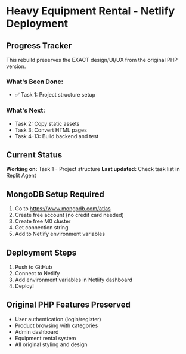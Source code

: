 # Heavy Equipment Rental - Netlify Deployment

## Progress Tracker
This rebuild preserves the EXACT design/UI/UX from the original PHP version.

### What's Been Done:
- ✅ Task 1: Project structure setup

### What's Next:
- Task 2: Copy static assets
- Task 3: Convert HTML pages
- Task 4-13: Build backend and test

## Current Status
**Working on:** Task 1 - Project structure
**Last updated:** Check task list in Replit Agent

## MongoDB Setup Required
1. Go to https://www.mongodb.com/atlas
2. Create free account (no credit card needed)
3. Create free M0 cluster
4. Get connection string
5. Add to Netlify environment variables

## Deployment Steps
1. Push to GitHub
2. Connect to Netlify
3. Add environment variables in Netlify dashboard
4. Deploy!

## Original PHP Features Preserved
- User authentication (login/register)
- Product browsing with categories
- Admin dashboard
- Equipment rental system
- All original styling and design
